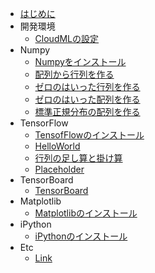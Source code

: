 
* [はじめに](README.md)
* 開発環境
	* [CloudMLの設定](cloudml.md)
* Numpy 
    * [Numpyをインストール](numpy001.md)
    * [配列から行列を作る](numpy002.md)
    * [ゼロのはいった行列を作る](numpy003.md)
    * [ゼロのはいった配列を作る](numpy004.md)
    * [標準正規分布の配列を作る](numpy005.md)
* TensorFlow
    * [TensofFlowのインストール](tensorflow001.md)
    * [HelloWorld](tensorflow002.md)
    * [行列の足し算と掛け算](tensorflow003.md)
    * [Placeholder](tensorflow004.md)
* TensorBoard
    * [TensorBoard](tensorboard.md)
* Matplotlib
    * [Matplotlibのインストール](matplotlib.md)
* iPython
    * [iPythonのインストール](ipython.md)
* Etc
    * [Link](link.md)